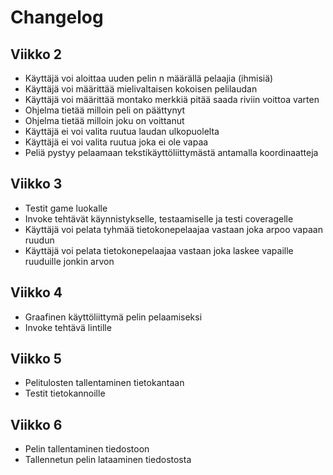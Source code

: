 # Changelog
## Viikko 2
- Käyttäjä voi aloittaa uuden pelin n määrällä pelaajia (ihmisiä)
- Käyttäjä voi määrittää mielivaltaisen kokoisen pelilaudan
- Käyttäjä voi määrittää montako merkkiä pitää saada riviin voittoa varten
- Ohjelma tietää milloin peli on päättynyt
- Ohjelma tietää milloin joku on voittanut
- Käyttäjä ei voi valita ruutua laudan ulkopuolelta
- Käyttäjä ei voi valita ruutua joka ei ole vapaa
- Peliä pystyy pelaamaan tekstikäyttöliittymästä antamalla koordinaatteja
## Viikko 3
- Testit game luokalle
- Invoke tehtävät käynnistykselle, testaamiselle ja testi coveragelle
- Käyttäjä voi pelata tyhmää tietokonepelaajaa vastaan joka arpoo vapaan ruudun
- Käyttäjä voi pelata tietokonepelaajaa vastaan joka laskee vapaille ruuduille jonkin arvon
## Viikko 4
- Graafinen käyttöliittymä pelin pelaamiseksi
- Invoke tehtävä lintille
## Viikko 5
- Pelitulosten tallentaminen tietokantaan
- Testit tietokannoille
## Viikko 6
- Pelin tallentaminen tiedostoon
- Tallennetun pelin lataaminen tiedostosta

